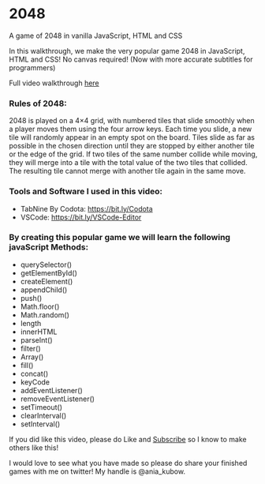 # 2048
A game of 2048 in vanilla JavaScript, HTML and CSS

In this walkthrough, we make the very popular game 2048 in JavaScript, HTML and CSS! No canvas required!  (Now with more accurate subtitles for programmers)

Full video walkthrough [here](https://youtu.be/Eog-R7wzdc8)

### Rules of 2048:
2048 is played on a 4×4 grid, with numbered tiles that slide smoothly when a player moves them using the four arrow keys. Each time you slide, a new tile will randomly appear in an empty spot on the board. Tiles slide as far as possible in the chosen direction until they are stopped by either another tile or the edge of the grid. If two tiles of the same number collide while moving, they will merge into a tile with the total value of the two tiles that collided. The resulting tile cannot merge with another tile again in the same move. 

### Tools and Software I used in this video:
- TabNine By Codota: https://bit.ly/Codota
- VSCode: https://bit.ly/VSCode-Editor

### By creating this popular game we will learn the following javaScript Methods:
- querySelector()
- getElementById()
- createElement()
- appendChild()
- push()
- Math.floor()
- Math.random()
- length
- innerHTML
- parseInt()
- filter()
- Array()
- fill()
- concat()
- keyCode
- addEventListener()
- removeEventListener()
- setTimeout()
- clearInterval()
- setInterval()

If you did like this video, please do Like and [Subscribe](youtube.com/aniakubow) so I know to make others like this!

I would love to see what you have made so please do share your finished games with me on twitter! My handle is @ania_kubow.
